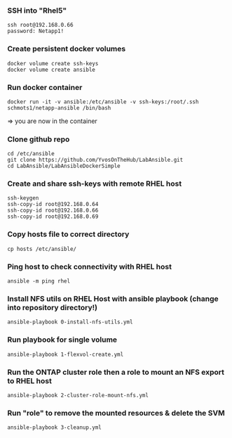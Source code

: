 
### SSH into "Rhel5"
    ssh root@192.168.0.66   
    password: Netapp1!

### Create persistent docker volumes
    docker volume create ssh-keys
    docker volume create ansible

### Run docker container
    docker run -it -v ansible:/etc/ansible -v ssh-keys:/root/.ssh schmots1/netapp-ansible /bin/bash

=>  you are now in the container

### Clone github repo
    cd /etc/ansible
    git clone https://github.com/YvosOnTheHub/LabAnsible.git
    cd LabAnsible/LabAnsibleDockerSimple

### Create and share ssh-keys with remote RHEL host
    ssh-keygen 
    ssh-copy-id root@192.168.0.64
    ssh-copy-id root@192.168.0.66
    ssh-copy-id root@192.168.0.69

### Copy hosts file to correct directory
    cp hosts /etc/ansible/

### Ping host to check connectivity with RHEL host 
    ansible -m ping rhel

### Install NFS utils on RHEL Host with ansible playbook  (change into repository directory!)
    ansible-playbook 0-install-nfs-utils.yml

### Run playbook for single volume
    ansible-playbook 1-flexvol-create.yml

### Run the ONTAP cluster role then a role to mount an NFS export to RHEL host
    ansible-playbook 2-cluster-role-mount-nfs.yml

### Run "role" to remove the mounted resources & delete the SVM
    ansible-playbook 3-cleanup.yml 